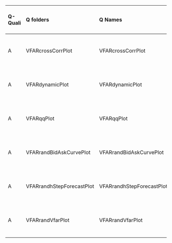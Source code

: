 |Q-Quali |Q folders                 |Q Names                   |Descriptions stats           |Keywords stats           |Meta Info data fields       |
|:-------|:-------------------------|:-------------------------|:----------------------------|:------------------------|:---------------------------|
|A       |VFARcrossCorrPlot         |VFARcrossCorrPlot         |24 word(s), 125 Character(s) |5: 5 (standard), 0 (new) |q, p, a, d, k, df, e, s, sa |
|A       |VFARdynamicPlot           |VFARdynamicPlot           |19 word(s), 97 Character(s)  |5: 5 (standard), 0 (new) |q, p, a, d, k, df, e, s, sa |
|A       |VFARqqPlot                |VFARqqPlot                |17 word(s), 87 Character(s)  |5: 5 (standard), 0 (new) |q, p, a, d, k, df, e, s, sa |
|A       |VFARrandBidAskCurvePlot   |VFARrandBidAskCurvePlot   |17 word(s), 77 Character(s)  |5: 5 (standard), 0 (new) |q, p, a, d, k, df, e, s, sa |
|A       |VFARrandhStepForecastPlot |VFARrandhStepForecastPlot |17 word(s), 87 Character(s)  |5: 5 (standard), 0 (new) |q, p, a, d, k, df, e, s, sa |
|A       |VFARrandVfarPlot          |VFARrandVfarPlot          |17 word(s), 85 Character(s)  |5: 5 (standard), 0 (new) |q, p, a, d, k, df, e, s, sa |
